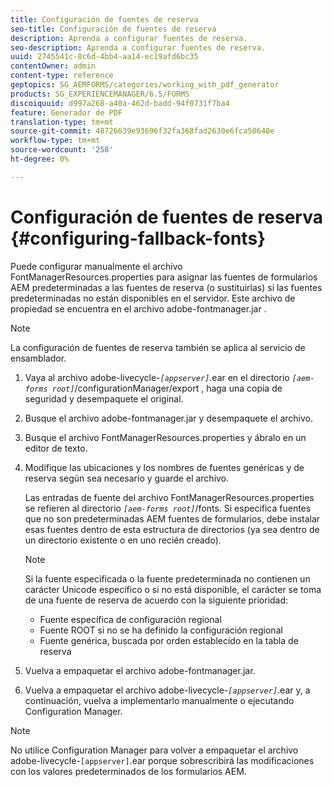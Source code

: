 ```yaml
---
title: Configuración de fuentes de reserva
seo-title: Configuración de fuentes de reserva
description: Aprenda a configurar fuentes de reserva.
seo-description: Aprenda a configurar fuentes de reserva.
uuid: 2745541c-8c6d-4bb4-aa14-ec19afd6bc35
contentOwner: admin
content-type: reference
geptopics: SG_AEMFORMS/categories/working_with_pdf_generator
products: SG_EXPERIENCEMANAGER/6.5/FORMS
discoiquuid: d997a268-a40a-462d-badd-94f0731f7ba4
feature: Generador de PDF
translation-type: tm+mt
source-git-commit: 48726639e93696f32fa368fad2630e6fca50640e
workflow-type: tm+mt
source-wordcount: '258'
ht-degree: 0%

---
```



# Configuración de fuentes de reserva {#configuring-fallback-fonts}

Puede configurar manualmente el archivo FontManagerResources.properties para asignar las fuentes de formularios AEM predeterminadas a las fuentes de reserva (o sustituirlas) si las fuentes predeterminadas no están disponibles en el servidor. Este archivo de propiedad se encuentra en el archivo adobe-fontmanager.jar .

>[!NOTE]
>
>La configuración de fuentes de reserva también se aplica al servicio de ensamblador.

1. Vaya al archivo adobe-livecycle-*`[appserver]`*.ear en el directorio *`[aem-forms root]`*/configurationManager/export , haga una copia de seguridad y desempaquete el original.
1. Busque el archivo adobe-fontmanager.jar y desempaquete el archivo.
1. Busque el archivo FontManagerResources.properties y ábralo en un editor de texto.
1. Modifique las ubicaciones y los nombres de fuentes genéricas y de reserva según sea necesario y guarde el archivo.

   Las entradas de fuente del archivo FontManagerResources.properties se refieren al directorio *`[aem-forms root]`*/fonts. Si especifica fuentes que no son predeterminadas AEM fuentes de formularios, debe instalar esas fuentes dentro de esta estructura de directorios (ya sea dentro de un directorio existente o en uno recién creado).

   >[!NOTE]
   >
   >Si la fuente especificada o la fuente predeterminada no contienen un carácter Unicode específico o si no está disponible, el carácter se toma de una fuente de reserva de acuerdo con la siguiente prioridad:

   * Fuente específica de configuración regional
   * Fuente ROOT si no se ha definido la configuración regional
   * Fuente genérica, buscada por orden establecido en la tabla de reserva

1. Vuelva a empaquetar el archivo adobe-fontmanager.jar.
1. Vuelva a empaquetar el archivo adobe-livecycle-*`[appserver]`*.ear y, a continuación, vuelva a implementarlo manualmente o ejecutando Configuration Manager.

>[!NOTE]
>
>No utilice Configuration Manager para volver a empaquetar el archivo adobe-livecycle-`[appserver]`.ear porque sobrescribirá las modificaciones con los valores predeterminados de los formularios AEM.

